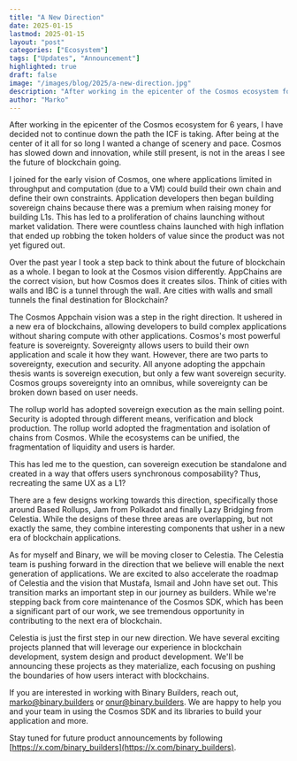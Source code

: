 ```yaml
---
title: "A New Direction"
date: 2025-01-15
lastmod: 2025-01-15
layout: "post"
categories: ["Ecosystem"]
tags: ["Updates", "Announcement"]
highlighted: true
draft: false
image: "/images/blog/2025/a-new-direction.jpg"
description: "After working in the epicenter of the Cosmos ecosystem for 6 years, we are taking a new direction with Binary Builders."
author: "Marko"
---
```


After working in the epicenter of the Cosmos ecosystem for 6 years, I have decided not to continue down the path the ICF is taking. After being at the center of it all for so long I wanted a change of scenery and pace. Cosmos has slowed down and innovation, while still present, is not in the areas I see the future of blockchain going.

I joined for the early vision of Cosmos, one where applications limited in throughput and computation (due to a VM) could build their own chain and define their own constraints. Application developers then began building sovereign chains because there was a premium when raising money for building L1s. This has led to a proliferation of chains launching without market validation. There were countless chains launched with high inflation that ended up robbing the token holders of value since the product was not yet figured out.

Over the past year I took a step back to think about the future of blockchain as a whole. I began to look at the Cosmos vision differently. AppChains are the correct vision, but how Cosmos does it creates silos. Think of cities with walls and IBC is a tunnel through the wall. Are cities with walls and small tunnels the final destination for Blockchain?

The Cosmos Appchain vision was a step in the right direction. It ushered in a new era of blockchains, allowing developers to build complex applications without sharing compute with other applications. Cosmos's most powerful feature is sovereignty. Sovereignty allows users to build their own application and scale it how they want. However, there are two parts to sovereignty, execution and security. All anyone adopting the appchain thesis wants is sovereign execution, but only a few want sovereign security. Cosmos groups sovereignty into an omnibus, while sovereignty can be broken down based on user needs.

The rollup world has adopted sovereign execution as the main selling point. Security is adopted through different means, verification and block production. The rollup world adopted the fragmentation and isolation of chains from Cosmos. While the ecosystems can be unified, the fragmentation of liquidity and users is harder.

This has led me to the question, can sovereign execution be standalone and created in a way that offers users synchronous composability? Thus, recreating the same UX as a L1?

There are a few designs working towards this direction, specifically those around Based Rollups, Jam from Polkadot and finally Lazy Bridging from Celestia. While the designs of these three areas are overlapping, but not exactly the same, they combine interesting components that usher in a new era of blockchain applications.

As for myself and Binary, we will be moving closer to Celestia. The Celestia team is pushing forward in the direction that we believe will enable the next generation of applications. We are excited to also accelerate the roadmap of Celestia and the vision that Mustafa, Ismail and John have set out. This transition marks an important step in our journey as builders. While we're stepping back from core maintenance of the Cosmos SDK, which has been a significant part of our work, we see tremendous opportunity in contributing to the next era of blockchain.

Celestia is just the first step in our new direction. We have several exciting projects planned that will leverage our experience in blockchain development, system design and product development. We'll be announcing these projects as they materialize, each focusing on pushing the boundaries of how users interact with blockchains.

If you are interested in working with Binary Builders, reach out, marko@binary.builders or onur@binary.builders. We are happy to help you and your team in using the Cosmos SDK and its libraries to build your application and more.

Stay tuned for future product announcements by following [https://x.com/binary_builders](https://x.com/binary_builders). 